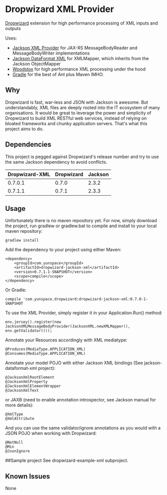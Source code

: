 # Dropwizard XML Provider
[Dropwizard](https://github.com/dropwizard/dropwizard) extension for high performance processing of XML inputs and outputs

Uses:
* [Jackson XML Provider](https://github.com/FasterXML/jackson-jaxrs-xml-provider) for JAX-RS MessageBodyReader and MessageBodyWriter implementations
* [Jackson DataFormat XML](https://github.com/FasterXML/jackson-dataformat-xml) for XMLMapper, which inherits from the Jackson ObjectMapper
* [Woodstox](http://wiki.fasterxml.com/WoodstoxHome) for high performance XML processing under the hood
* [Gradle](http://www.gradle.org/) for the best of Ant plus Maven IMHO.

## Why
Dropwizard is fast, war-less and JSON with Jackson is awesome. But understandably, XML files are deeply rooted into the IT ecosystem of many organisations. It would be great to leverage the power and simplicity of Dropwizard to build XML RESTful web services, instead of relying on bloated frameworks and chunky application servers. That's what this project aims to do.

## Dependencies
This project is pegged against Dropwizard's release number and try to use the same Jackson dependency to avoid conflicts.

| Dropwizard-XML   | Dropwizard     | Jackson   |
| ---------------- | -------------- | --------- |
| 0.7.0.1          | 0.7.0          | 2.3.2     |
| 0.7.1.1          | 0.7.1          | 2.3.3     |


## Usage
Unfortunately there is no maven repository yet. For now, simply download the project, run gradlew or gradlew.bat to compile and install to your local maven repository:

    gradlew install

Add the dependency to your project using either Maven:

    <dependency>
        <groupId>com.yunspace</groupId>
        <artifactId>dropwizard-jackson-xml</artifactId>
        <version>0.7.1.1-SNAPSHOT</version>
        <scope>compile</scope>
    </dependency>

Or Gradle:

    compile 'com.yunspace.dropwizard:dropwizard-jackson-xml:0.7.0-1-SNAPSHOT

To use the XML Provider, simply register it in your Application.Run() method:

    env.jersey().register(new JacksonXMLMessageBodyProvider(JacksonXML.newXMLMapper(), env.getValidator()));

Annotate your Resources accordingly with XML mediatype:

    @Produces(MediaType.APPLICATION_XML)
    @Consumes(MediaType.APPLICATION_XML)

Annotate your model POJO with either Jackson XML bindings (See jackson-dataformat-xml project):

    @JacksonXmlRootElement
    @JacksonXmlProperty
    @JacksonXmlElementWrapper
    @JacksonXmlText

or JAXB (need to enable annotation introspector, see Jackson manual for more details):

    @XmlType
    @XmlAttribute

And you can use the same validator/ignore annotations as you would with a JSON POJO when working with Dropwizard:

    @NotNull
    @Min
    @JsonIgnore

##Sample project
See dropwizard-example-xml subproject.

## Known Issues
None